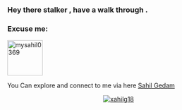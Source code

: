 ### Hey there stalker , have a walk through .


<h3 align="left">Excuse me:</h3>
<p align="left">
<a href="https://twitter.com/mysahil0369" target="blank"><img align="center" src="https://yt3.ggpht.com/OqDsWSyUBzPxCJhwWP1l7nCNIiR_Dw9tjas-8l45Oi7FJ20_3nUv72NPh_o-tFFG9qv8uYAf=s900-c-k-c0x00ffffff-no-rj" alt="mysahil0369" height="80" width="80" /></a>
</p>


You Can explore and connect to me via here [Sahil Gedam](https://xahilg18.github.io)







<p align="center"> <a href="https://github.com/ryo-ma/github-profile-trophy"><img src="https://github-profile-trophy.vercel.app/?username=xahilg18" alt="xahilg18" /></a> </p>
